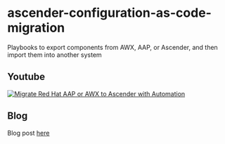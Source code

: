 # ascender-configuration-as-code-migration
Playbooks to export components from AWX, AAP, or Ascender, and then import them into another system

## Youtube
[![Migrate Red Hat AAP or AWX to Ascender with Automation](https://i.ytimg.com/vi/MzDtxICoORA/hqdefault.jpg?sqp=-oaymwEcCNACELwBSFXyq4qpAw4IARUAAIhCGAFwAcABBg==&rs=AOn4CLCcRJgN9_taRPoFnwDJgoNFjzNRmg)](https://www.youtube.com/watch?v=MzDtxICoORA)


## Blog 

Blog post [here](http://gregsowell.com/?p=7605)